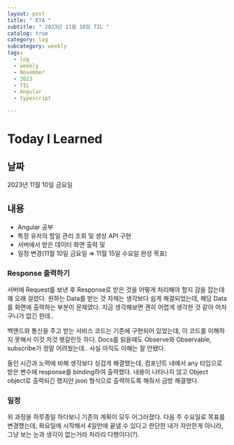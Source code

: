```yaml
---
layout: post
title: " ETA "
subtitle: " 2023년 11월 10일 TIL "
catalog: true
category: log
subcategory: weekly
tags:
  - log
  - weekly
  - November
  - 2023
  - TIL
  - Angular
  - typescript

---
```


# Today I Learned

## 날짜

2023년 11월 10일 금요일

## 내용

- Angular 공부
- 특정 유저의 할일 관리 조회 및 생성 API 구현
- 서버에서 받은 데이터 화면 출력 및
- 일정 변경(11월 10일 금요일 ⇒ 11월 15일 수요일 완성 목표)

### Response 출력하기

서버에 Request를 보낸 후 Response로 받은 것을 어떻게 처리해야 할지 감을 잡는데 꽤 오래 걸렸다. 원하는 Data를 받는 것 자체는 생각보다 쉽게 해결되었는데, 해당 Data를 화면에 출력하는 부분이 문제였다. 지금 생각해보면 괜히 어렵게 생각한 것 같아 어처구니가 없긴 한데..

백엔드와 통신을 주고 받는 서비스 코드는 기존에 구현되어 있었는데, 이 코드를 이해하지 못해서 이것 저것 헷갈린듯 하다. Docs를 읽을때도 Observe와 Observable<T>, subscribe가 정말 어려웠는데.. 사실 아직도 이해는 잘 안됐다.

들인 시간과 노력에 비해 생각보다 싱겁게 해결했는데, 컴포넌트 내에서 any 타입으로 받은 변수에 response를 binding하여 출력했다. 내용이 나타나지 않고 Object object로 출력되긴 했지만 json 형식으로 출력하도록 해줘서 금방 해결했다.

### 일정

위 과정을 하루종일 하다보니 기존의 계획이 모두 어그러졌다. 다음 주 수요일로 목표를 변경했는데, 화요일에 시작해서 4일만에 끝낼 수 있다고 판단한 내가 자만한게 아니라, 그냥 보는 눈과 생각이 없는거라 차라리 다행이다(?).